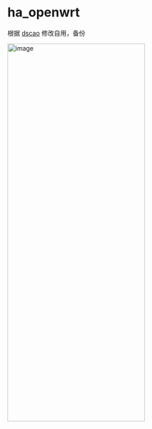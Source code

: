 # ha_openwrt
根据 [dscao](https://github.com/dscao/openwrt) 修改自用，备份

<img width="308" height="847" alt="image" src="https://github.com/user-attachments/assets/4bfd037f-4d38-4ae9-8412-b02214320c2b" />


